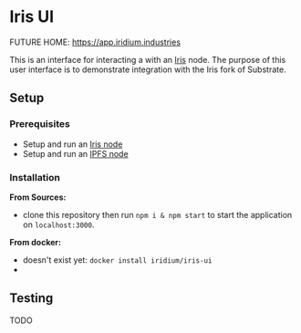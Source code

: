 # Iris UI

FUTURE HOME: https://app.iridium.industries

This is an interface for interacting a with an [Iris](https://iridium-labs.github.io) node. The purpose of this user interface is to demonstrate integration with the Iris fork of Substrate.

## Setup

### Prerequisites
- Setup and run an [Iris node](https://github.com/iridium-labs/substrate/tree/iris)
- Setup and run an [IPFS node](https://docs.ipfs.io/install/)

### Installation
**From Sources:**
- clone this repository then run `npm i & npm start` to start the application on `localhost:3000`.

**From docker:**
- doesn't exist yet: `docker install iridium/iris-ui`
- 
## Testing
TODO
